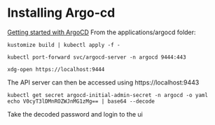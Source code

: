 # Installing Argo-cd 
[Getting started with ArgoCD](https://argo-cd.readthedocs.io/en/stable/getting_started/)
From the applications/argocd folder:
```
kustomize build | kubectl apply -f -

kubectl port-forward svc/argocd-server -n argocd 9444:443

xdg-open https://localhost:9444
```

The API server can then be accessed using https://localhost:9443

```
kubectl get secret argocd-initial-admin-secret -n argocd -o yaml
echo V0cyT3lDMnROZWJnMG1zMg== | base64 --decode
```
Take the decoded password and login to the ui
